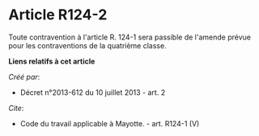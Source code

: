 # Article R124-2

Toute contravention à l'article R. 124-1 sera passible de l'amende prévue pour les contraventions de la quatrième classe.

**Liens relatifs à cet article**

_Créé par_:

  - Décret n°2013-612 du 10 juillet 2013 - art. 2

_Cite_:

  - Code du travail applicable à Mayotte. - art. R124-1 (V)
